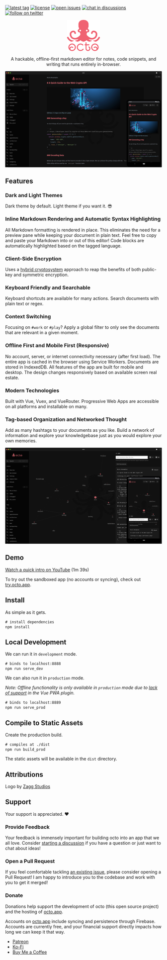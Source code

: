 [![latest tag](https://img.shields.io/github/v/tag/voraciousdev/octo?color=blue&label=latest%20tag&sort=semver)](https://github.com/voraciousdev/octo/releases)
[![license](https://img.shields.io/github/license/voraciousdev/octo)](https://github.com/voraciousdev/octo/blob/master/LICENSE)
[![open issues](https://img.shields.io/github/issues-raw/voraciousdev/octo)](https://github.com/voraciousdev/octo/issues)
[![chat in discussions](https://img.shields.io/badge/chat-in%20discussions-7289da)](https://github.com/voraciousdev/octo/discussions)
[![follow on twitter](https://img.shields.io/badge/follow-on%20twitter-1da1f2)](https://twitter.com/writewithocto)

<p align="center">
  <a href="https://octo.app">
    <img height="100" src="resources/stacked.png">
  </a>
</p>

<p align="center">A hackable, offline-first markdown editor for notes, code snippets, and writing that runs entirely in-browser.</p>

[![screenshot](resources/combined-dark.png)](https://octo.app)

## Features

### Dark and Light Themes

Dark theme by default. Light theme if you want it. 😎

### Inline Markdown Rendering and Automatic Syntax Highlighting

All Markdown formatting is rendered in place. This eliminates the need for a preview pane while keeping your document in plain text. Feel free to copy and paste your Markdown into or out of this editor! Code blocks are automatically highlighted based on the tagged language.

### Client-Side Encryption

Uses a [hybrid cryptosystem](https://en.wikipedia.org/wiki/Hybrid_cryptosystem) approach to reap the benefits of both public-key and symmetric encryption.

### Keyboard Friendly and Searchable

Keyboard shortcuts are available for many actions. Search documents with plain text or regex.

### Context Switching

Focusing on `#work` or `#play`? Apply a global filter to only see the documents that are relevant in a given moment.

### Offline First and Mobile First (Responsive)

No account, server, or internet connectivity necessary (after first load). The entire app is cached in the browser using Service Workers. Documents are stored in IndexedDB. All features of the app are built for mobile and desktop. The design changes responsively based on available screen real estate.

### Modern Technologies

Built with Vue, Vuex, and VueRouter. Progressive Web Apps are accessible on all platforms and installable on many.

### Tag-based Organization and Networked Thought

Add as many hashtags to your documents as you like. Build a network of information and explore your knowledgebase just as you would explore your own memories.

![](resources/combined-graph-dark.png)

## Demo

[Watch a quick intro on YouTube](https://youtu.be/Brtvzu-3qT8) (1m 39s)

To try out the sandboxed app (no accounts or syncing), check out [try.octo.app](https://try.octo.app).

## Install

As simple as it gets.

```shell
# install dependencies
npm install
```

## Local Development

We can run it in `development` mode.

```shell
# binds to localhost:8888
npm run serve_dev
```

We can also run it in `production` mode.

_Note: Offline functionality is only available in `production` mode due to [lack of support](https://github.com/vuejs/vue-cli/issues/2678) in the Vue PWA plugin._

```shell
# binds to localhost:8889
npm run serve_prod
```

## Compile to Static Assets

Create the production build.

```shell
# compiles at ./dist
npm run build_prod
```

The static assets will be available in the `dist` directory.

## Attributions

Logo by [Zagg Studios](https://zaggstudios.com/)

## Support

Your support is appreciated. ♥️

### Provide Feedback

Your feedback is immensely important for building octo into an app that we all love. Consider [starting a discussion](https://github.com/voraciousdev/octo/discussions) if you have a question or just want to chat about ideas!

### Open a Pull Request

If you feel comfortable tackling [an existing issue](https://github.com/voraciousdev/octo/issues), please consider opening a Pull Request! I am happy to introduce you to the codebase and work with you to get it merged!

### Donate

Donations help support the development of octo (this open source project) and the hosting of [octo.app](https://octo.app).

Accounts on [octo.app](https://octo.app) include syncing and persistence through Firebase. Accounts are currently free, and your financial support directly impacts how long we can keep it that way.

- [Patreon](https://patreon.com/voraciousdev)
- [Ko-Fi](https://ko-fi.com/voraciousdev)
- [Buy Me a Coffee](https://www.buymeacoffee.com/voraciousdev)
